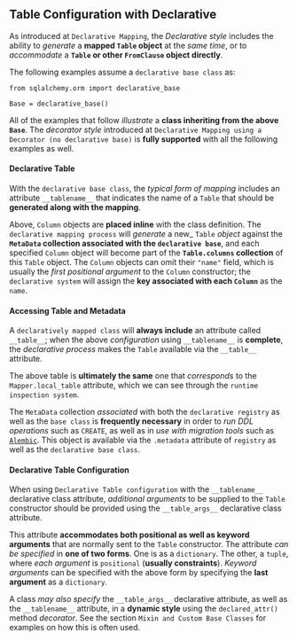 ## Table Configuration with Declarative

As introduced at `Declarative Mapping`, the _Declarative style_ includes the ability to _generate_ a __mapped `Table` object__ at the _same time_, or to _accommodate_ a __`Table` or other `FromClause` object directly__.

The following examples assume a `declarative base class` as:

```
from sqlalchemy.orm import declarative_base

Base = declarative_base()
```

All of the examples that follow _illustrate_ a __class inheriting from the above `Base`__. The _decorator style_ introduced at `Declarative Mapping using a Decorator (no declarative base)` is __fully supported__ with all the following examples as well.


#### Declarative Table

With the `declarative base class`, the _typical form of mapping_ includes an attribute `__tablename__` that indicates the name of a `Table` that should be __generated along with the mapping__.

Above, `Column` objects are __placed inline__ with the class definition. The `declarative mapping process` will _generate_ a new_ `Table` _object_ against the __`MetaData` collection associated with the `declarative base`__, and each specified `Column` object will become part of the __`Table.columns` collection__ of this `Table` object. The `Column` objects can omit their `"name"` field, which is usually the _first positional argument_ to the `Column` constructor; the `declarative system` will assign the __key associated with each `Column`__ as the `name`.


#### Accessing Table and Metadata

A `declaratively mapped class` will __always include__ an attribute called `__table__`; when the above _configuration_ using `__tablename__` is __complete__, the _declarative process_ makes the `Table` available via the `__table__` attribute.

The above table is __ultimately the same__ one that _corresponds_ to the `Mapper.local_table` attribute, which we can see through the `runtime inspection system`.

The `MetaData` collection _associated_ with both the `declarative registry` as well as the `base class` is __frequently necessary__ in order to _run DDL operations_ such as `CREATE`, as well as in _use with migration tools_ such as [`Alembic`](https://alembic.sqlalchemy.org/en/latest/index.html). This object is available via the `.metadata` attribute of `registry` as well as the `declarative base class`.


#### Declarative Table Configuration

When using `Declarative Table configuration` with the `__tablename__` declarative class attribute, _additional arguments_ to be supplied to the `Table` constructor should be provided using the `__table_args__` declarative class attribute.

This attribute __accommodates both positional as well as keyword arguments__ that are normally sent to the `Table` constructor. The attribute _can be specified_ in __one of two forms__. One is as a `dictionary`. The other, a `tuple`, where _each argument_ is `positional` (__usually constraints__). _Keyword arguments_ can be specified with the above form by specifying the __last argument__ as a `dictionary`.

A class _may also specify_ the `__table_args__` declarative attribute, as well as the `__tablename__` attribute, in a __dynamic style__ using the `declared_attr()` method _decorator_. See the section `Mixin and Custom Base Classes` for examples on how this is often used.
